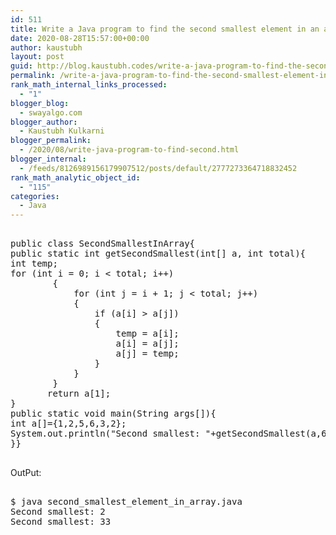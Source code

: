 ```yaml
---
id: 511
title: Write a Java program to find the second smallest element in an array.
date: 2020-08-28T15:57:00+00:00
author: kaustubh
layout: post
guid: http://blog.kaustubh.codes/write-a-java-program-to-find-the-second-smallest-element-in-an-array/
permalink: /write-a-java-program-to-find-the-second-smallest-element-in-an-array/
rank_math_internal_links_processed:
  - "1"
blogger_blog:
  - swayalgo.com
blogger_author:
  - Kaustubh Kulkarni
blogger_permalink:
  - /2020/08/write-java-program-to-find-second.html
blogger_internal:
  - /feeds/8126989156179907512/posts/default/2777273364718832452
rank_math_analytic_object_id:
  - "115"
categories:
  - Java
---
```

<pre><br />public class SecondSmallestInArray{  <br />public static int getSecondSmallest(int[] a, int total){  <br />int temp;  <br />for (int i = 0; i &lt; total; i++)   <br />        {  <br />            for (int j = i + 1; j &lt; total; j++)   <br />            {  <br />                if (a[i] > a[j])   <br />                {  <br />                    temp = a[i];  <br />                    a[i] = a[j];  <br />                    a[j] = temp;  <br />                }  <br />            }  <br />        }  <br />       return a[1];<br />}  <br />public static void main(String args[]){  <br />int a[]={1,2,5,6,3,2};  <br />System.out.println("Second smallest: "+getSecondSmallest(a,6));  <br />}}<br /><br /></pre>

OutPut: 

<pre><br />$ java second_smallest_element_in_array.java<br />Second smallest: 2<br />Second smallest: 33<br /><br /></pre>